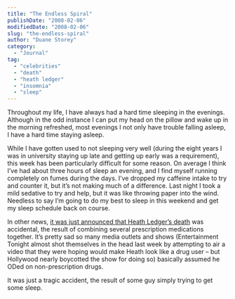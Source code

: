 ```yaml
---
title: "The Endless Spiral"
publishDate: "2008-02-06"
modifiedDate: "2008-02-06"
slug: "the-endless-spiral"
author: "Duane Storey"
category:
  - "Journal"
tag:
  - "celebrities"
  - "death"
  - "heath ledger"
  - "insomnia"
  - "sleep"
---
```


Throughout my life, I have always had a hard time sleeping in the evenings. Although in the odd instance I can put my head on the pillow and wake up in the morning refreshed, most evenings I not only have trouble falling asleep, I have a hard time staying asleep.

While I have gotten used to not sleeping very well (during the eight years I was in university staying up late and getting up early was a requirement), this week has been particularly difficult for some reason. On average I think I’ve had about three hours of sleep an evening, and I find myself running completely on fumes during the days. I’ve dropped my caffeine intake to try and counter it, but it’s not making much of a difference. Last night I took a mild sedative to try and help, but it was like throwing paper into the wind. Needless to say I’m going to do my best to sleep in this weekend and get my sleep schedule back on course.

In other news, [it was just announced that Heath Ledger’s death](http://www.cnn.com/2008/SHOWBIZ/Movies/02/06/heath.ledger/index.html) was accidental, the result of combining several prescription medications together. It’s pretty sad so many media outlets and shows (Entertainment Tonight almost shot themselves in the head last week by attempting to air a video that they were hoping would make Heath look like a drug user – but Hollywood nearly boycotted the show for doing so) basically assumed he ODed on non-prescription drugs.

It was just a tragic accident, the result of some guy simply trying to get some sleep.